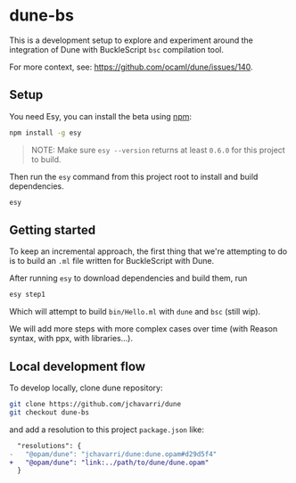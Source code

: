# dune-bs

This is a development setup to explore and experiment around the integration of Dune with BuckleScript `bsc`
compilation tool.

For more context, see: https://github.com/ocaml/dune/issues/140.

## Setup

You need Esy, you can install the beta using [npm](https://npmjs.com):

```bash
npm install -g esy
```

> NOTE: Make sure `esy --version` returns at least `0.6.0` for this project to build.

Then run the `esy` command from this project root to install and build dependencies.

```bash
esy
```

## Getting started

To keep an incremental approach, the first thing that we're attempting to do is to build an `.ml` file written for
BuckleScript with Dune.

After running `esy` to download dependencies and build them, run 

```bash
esy step1
```

Which will attempt to build `bin/Hello.ml` with `dune` and `bsc` (still wip).

We will add more steps with more complex cases over time (with Reason syntax, with ppx, with libraries...).

## Local development flow

To develop locally, clone dune repository:

```bash
git clone https://github.com/jchavarri/dune
git checkout dune-bs
```

and add a resolution to this project `package.json` like:

```diff
  "resolutions": {
-   "@opam/dune": "jchavarri/dune:dune.opam#d29d5f4"
+   "@opam/dune": "link:../path/to/dune/dune.opam"
  }
```
